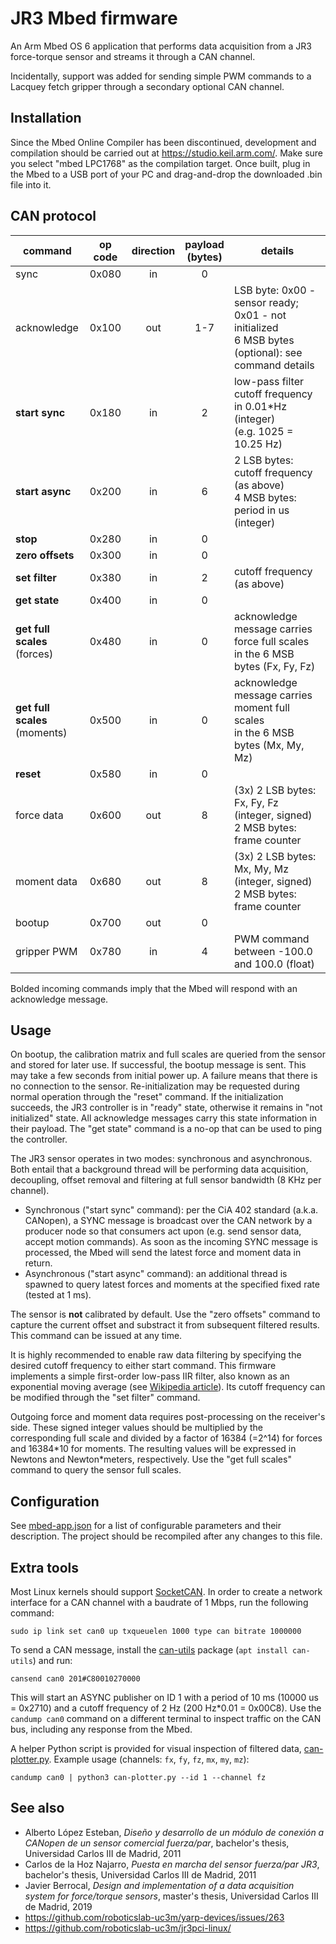 # JR3 Mbed firmware

An Arm Mbed OS 6 application that performs data acquisition from a JR3 force-torque sensor and streams it through a CAN channel.

Incidentally, support was added for sending simple PWM commands to a Lacquey fetch gripper through a secondary optional CAN channel.

## Installation

Since the Mbed Online Compiler has been discontinued, development and compilation should be carried out at <https://studio.keil.arm.com/>. Make sure you select "mbed LPC1768" as the compilation target. Once built, plug in the Mbed to a USB port of your PC and drag-and-drop the downloaded .bin file into it.

## CAN protocol

| command                          | op code | direction | payload<br>(bytes) | details                                                                                              |
|----------------------------------|:-------:|:---------:|:------------------:|------------------------------------------------------------------------------------------------------|
| sync                             |  0x080  |     in    |          0         |                                                                                                      |
| acknowledge                      |  0x100  |    out    |        1-7         | LSB byte: 0x00 - sensor ready; 0x01 - not initialized<br>6 MSB bytes (optional): see command details |
| **start sync**                   |  0x180  |     in    |          2         | low-pass filter cutoff frequency in 0.01*Hz (integer)<br>(e.g. 1025 = 10.25 Hz)                      |
| **start async**                  |  0x200  |     in    |          6         | 2 LSB bytes: cutoff frequency (as above)<br>4 MSB bytes: period in us (integer)                      |
| **stop**                         |  0x280  |     in    |          0         |                                                                                                      |
| **zero offsets**                 |  0x300  |     in    |          0         |                                                                                                      |
| **set filter**                   |  0x380  |     in    |          2         | cutoff frequency (as above)                                                                          |
| **get state**                    |  0x400  |     in    |          0         |                                                                                                      |
| **get full scales**<br>(forces)  |  0x480  |     in    |          0         | acknowledge message carries force full scales<br>in the 6 MSB bytes (Fx, Fy, Fz)                     |
| **get full scales**<br>(moments) |  0x500  |     in    |          0         | acknowledge message carries moment full scales<br>in the 6 MSB bytes (Mx, My, Mz)                    |
| **reset**                        |  0x580  |     in    |          0         |                                                                                                      |
| force data                       |  0x600  |    out    |          8         | (3x) 2 LSB bytes: Fx, Fy, Fz (integer, signed)<br>2 MSB bytes: frame counter                         |
| moment data                      |  0x680  |    out    |          8         | (3x) 2 LSB bytes: Mx, My, Mz (integer, signed)<br>2 MSB bytes: frame counter                         |
| bootup                           |  0x700  |    out    |          0         |                                                                                                      |
| gripper PWM                      |  0x780  |     in    |          4         | PWM command between -100.0 and 100.0 (float)                                                         |

Bolded incoming commands imply that the Mbed will respond with an acknowledge message.

## Usage

On bootup, the calibration matrix and full scales are queried from the sensor and stored for later use. If successful, the bootup message is sent. This may take a few seconds from initial power up. A failure means that there is no connection to the sensor. Re-initialization may be requested during normal operation through the "reset" command. If the initialization succeeds, the JR3 controller is in "ready" state, otherwise it remains in "not initialized" state. All acknowledge messages carry this state information in their payload. The "get state" command is a no-op that can be used to ping the controller.

The JR3 sensor operates in two modes: synchronous and asynchronous. Both entail that a background thread will be performing data acquisition, decoupling, offset removal and filtering at full sensor bandwidth (8 KHz per channel).

- Synchronous ("start sync" command): per the CiA 402 standard (a.k.a. CANopen), a SYNC message is broadcast over the CAN network by a producer node so that consumers act upon (e.g. send sensor data, accept motion commands). As soon as the incoming SYNC message is processed, the Mbed will send the latest force and moment data in return.
- Asynchronous ("start async" command): an additional thread is spawned to query latest forces and moments at the specified fixed rate (tested at 1 ms).

The sensor is **not** calibrated by default. Use the "zero offsets" command to capture the current offset and substract it from subsequent filtered results. This command can be issued at any time.

It is highly recommended to enable raw data filtering by specifying the desired cutoff frequency to either start command. This firmware implements a simple first-order low-pass IIR filter, also known as an exponential moving average (see [Wikipedia article](https://w.wiki/7Er6)). Its cutoff frequency can be modified through the "set filter" command.

Outgoing force and moment data requires post-processing on the receiver's side. These signed integer values should be multiplied by the corresponding full scale and divided by a factor of 16384 (=2^14) for forces and 16384\*10 for moments. The resulting values will be expressed in Newtons and Newton*meters, respectively. Use the "get full scales" command to query the sensor full scales.

## Configuration

See [mbed-app.json](mbed_app.json) for a list of configurable parameters and their description. The project should be recompiled after any changes to this file.

## Extra tools

Most Linux kernels should support [SocketCAN](https://www.kernel.org/doc/html/next/networking/can.html). In order to create a network interface for a CAN channel with a baudrate of 1 Mbps, run the following command:

```
sudo ip link set can0 up txqueuelen 1000 type can bitrate 1000000
```

To send a CAN message, install the [can-utils](https://github.com/linux-can/can-utils) package (`apt install can-utils`) and run:

```
cansend can0 201#C80010270000
```

This will start an ASYNC publisher on ID 1 with a period of 10 ms (10000 us = 0x2710) and a cutoff frequency of 2 Hz (200 Hz*0.01 = 0x00C8). Use the `candump can0` command on a different terminal to inspect traffic on the CAN bus, including any response from the Mbed.

A helper Python script is provided for visual inspection of filtered data, [can-plotter.py](can-plotter.py). Example usage (channels: `fx`, `fy`, `fz`, `mx`, `my`, `mz`):

```
candump can0 | python3 can-plotter.py --id 1 --channel fz
```

## See also

- Alberto López Esteban, *Diseño y desarrollo de un módulo de conexión a CANopen de un sensor comercial fuerza/par*, bachelor's thesis, Universidad Carlos III de Madrid, 2011
- Carlos de la Hoz Najarro, *Puesta en marcha del sensor fuerza/par JR3*, bachelor's thesis, Universidad Carlos III de Madrid, 2011
- Javier Berrocal, *Design and implementation of a data acquisition system for force/torque sensors*, master's thesis, Universidad Carlos III de Madrid, 2019
- https://github.com/roboticslab-uc3m/yarp-devices/issues/263
- https://github.com/roboticslab-uc3m/jr3pci-linux/
